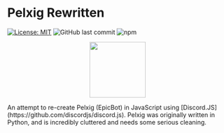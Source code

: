 # Pelxig Rewritten 
[![License: MIT](https://img.shields.io/badge/License-MIT-blue.svg)](https://opensource.org/licenses/MIT)
![GitHub last commit](https://img.shields.io/github/last-commit/WackyFolf/Pelxig-Rewritten)
![npm](https://img.shields.io/npm/v/npm)
<p align="center">
  <img width="128" height="128" src="https://images-ext-2.discordapp.net/external/uIof1d3k_HDrvH_QJuQ-V68Dg532xTk849PYbwJB8lk/%3Fsize%3D1024/https/cdn.discordapp.com/avatars/702672778738008174/5ff674a6de2aaf14f6573ffff391838f.webp?width=678&height=678">
</p>
An attempt to re-create Pelxig (EpicBot) in JavaScript using [Discord.JS](https://github.com/discordjs/discord.js).
Pelxig was originally written in Python, and is incredibly cluttered and needs some serious cleaning.